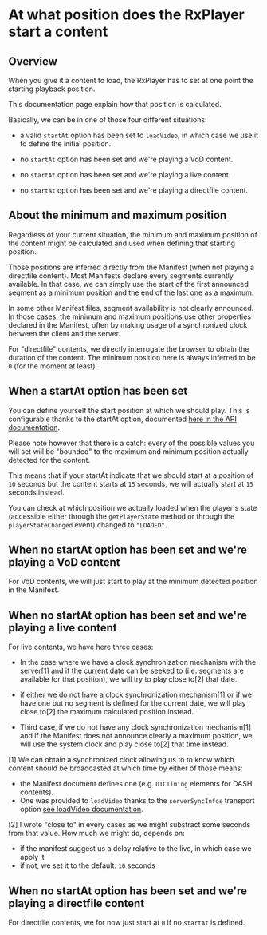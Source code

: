 # At what position does the RxPlayer start a content ###########################

## Overview ####################################################################

When you give it a content to load, the RxPlayer has to set at one point the
starting playback position.

This documentation page explain how that position is calculated.

Basically, we can be in one of those four different situations:

  - a valid `startAt` option has been set to `loadVideo`, in which case we use
    it to define the initial position.

  - no `startAt` option has been set and we're playing a VoD content.

  - no `startAt` option has been set and we're playing a live content.

  - no `startAt` option has been set and we're playing a directfile content.


## About the minimum and maximum position ######################################

Regardless of your current situation, the minimum and maximum position of the
content might be calculated and used when defining that starting position.

Those positions are inferred directly from the Manifest (when not playing a
directfile content).
Most Manifests declare every segments currently available. In that case, we can
simply use the start of the first announced segment as a minimum position and the
end of the last one as a maximum.

In some other Manifest files, segment availability is not clearly announced.
In those cases, the minimum and maximum positions use other properties declared
in the Manifest, often by making usage of a synchronized clock between the
client and the server.

For "directfile" contents, we directly interrogate the browser to obtain the
duration of the content. The minimum position here is always inferred to be `0`
(for the moment at least).


## When a startAt option has been set ##########################################

You can define yourself the start position at which we should play. This is
configurable thanks to the startAt option, documented
[here in the API documentation](../api/loadVideo_options.md#prop-startAt).

Please note however that there is a catch: every of the possible values you
will set will be "bounded" to the maximum and minimum position actually detected
for the content.

This means that if your startAt indicate that we should start at a position of
`10` seconds but the content starts at `15` seconds, we will actually start
at `15` seconds instead.

You can check at which position we actually loaded when the player's state
(accessible either through the `getPlayerState` method or through the
`playerStateChanged` event) changed to `"LOADED"`.


## When no startAt option has been set and we're playing a VoD content #########

For VoD contents, we will just start to play at the minimum detected position in
the Manifest.


## When no startAt option has been set and we're playing a live content ########

For live contents, we have here three cases:

  - In the case where we have a clock synchronization mechanism with the
    server[1] and if the current date can be seeked to (i.e. segments are
    available for that position), we will try to play close to[2] that date.

  - if either we do not have a clock synchronization mechanism[1] or if we have
    one but no segment is defined for the current date, we will play close to[2]
    the maximum calculated position instead.

  - Third case, if we do not have any clock synchronization mechanism[1] and if
    the Manifest does not announce clearly a maximum position, we will use the
    system clock and play close to[2] that time instead.

[1] We can obtain a synchronized clock allowing us to to know which content
should be broadcasted at which time by either of those means:
  - the Manifest document defines one (e.g. `UTCTiming` elements for DASH
    contents).
  - One was provided to `loadVideo` thanks to the `serverSyncInfos` transport
    option [see loadVideo
    documentation](../api/loadVideo_options.md#prop-transportOptions).

[2] I wrote "close to" in every cases as we might substract some seconds from
that value. How much we might do, depends on:
  - if the manifest suggest us a delay relative to the live, in which case we
    apply it
  - if not, we set it to the default: `10` seconds


## When no startAt option has been set and we're playing a directfile content ##

For directfile contents, we for now just start at `0` if no `startAt` is
defined.
